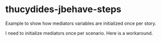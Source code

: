 thucydides-jbehave-steps
========================

Example to show how mediators variables are initialized once per story.

I need to initialize mediators once per scenario. Here is a workaround.
